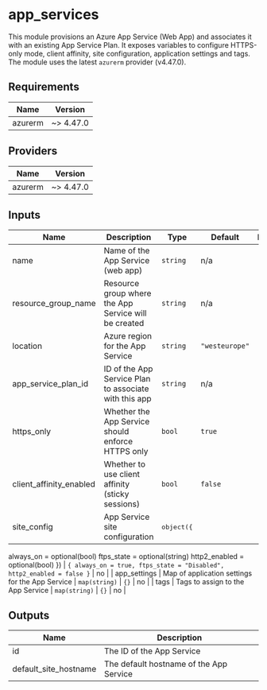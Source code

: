 # app_services

This module provisions an Azure App Service (Web App) and associates it with an existing App Service Plan.  It exposes variables to configure HTTPS-only mode, client affinity, site configuration, application settings and tags.  The module uses the latest `azurerm` provider (v4.47.0).

<!-- BEGINNING OF PRE-COMMIT-TERRAFORM DOCS HOOK -->
## Requirements

| Name | Version |
|------|---------|
| azurerm | ~> 4.47.0 |

## Providers

| Name | Version |
|------|---------|
| azurerm | ~> 4.47.0 |

## Inputs

| Name | Description | Type | Default | Required |
|------|-------------|------|---------|:--------:|
| name | Name of the App Service (web app) | `string` | n/a | yes |
| resource_group_name | Resource group where the App Service will be created | `string` | n/a | yes |
| location | Azure region for the App Service | `string` | `"westeurope"` | no |
| app_service_plan_id | ID of the App Service Plan to associate with this app | `string` | n/a | yes |
| https_only | Whether the App Service should enforce HTTPS only | `bool` | `true` | no |
| client_affinity_enabled | Whether to use client affinity (sticky sessions) | `bool` | `false` | no |
| site_config | App Service site configuration | <pre>object({
  always_on     = optional(bool)
  ftps_state    = optional(string)
  http2_enabled = optional(bool)
})</pre> | `{ always_on = true, ftps_state = "Disabled", http2_enabled = false }` | no |
| app_settings | Map of application settings for the App Service | `map(string)` | `{}` | no |
| tags | Tags to assign to the App Service | `map(string)` | `{}` | no |

## Outputs

| Name | Description |
|------|-------------|
| id | The ID of the App Service |
| default_site_hostname | The default hostname of the App Service |

<!-- END OF PRE-COMMIT-TERRAFORM DOCS HOOK -->